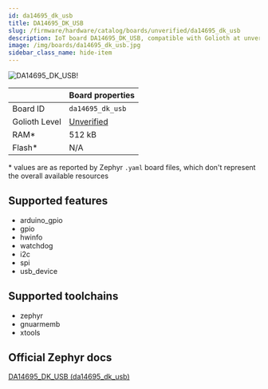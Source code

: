 ```yaml
---
id: da14695_dk_usb
title: DA14695_DK_USB
slug: /firmware/hardware/catalog/boards/unverified/da14695_dk_usb
description: IoT board DA14695_DK_USB, compatible with Golioth at unverified level.
image: /img/boards/da14695_dk_usb.jpg
sidebar_class_name: hide-item
---
```


[//]: # (This is an auto-generated file, do not edit! Changes to it will be lost upon re-generation)

![DA14695_DK_USB!](/img/boards/da14695_dk_usb.jpg "DA14695_DK_USB")

|                | Board properties     |
| -------------  | -------------------- |
| Board ID       | `da14695_dk_usb` |
| Golioth Level  | [Unverified](/firmware/hardware#unverified-boards) |
| RAM*           | 512 kB |
| Flash*         | N/A |

\* values are as reported by Zephyr `.yaml` board files, which don't represent the overall available resources



## Supported features

* arduino_gpio
* gpio
* hwinfo
* watchdog
* i2c
* spi
* usb_device

## Supported toolchains

* zephyr
* gnuarmemb
* xtools

## Official Zephyr docs

[DA14695_DK_USB (da14695_dk_usb)](https://docs.zephyrproject.org/latest/boards/renesas/da14695_dk_usb/doc/index.html)
